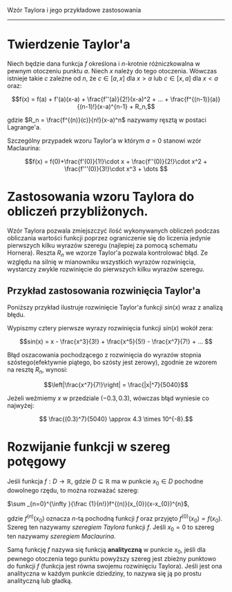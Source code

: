 Wzór Taylora i jego przykładowe zastosowania

---

# Twierdzenie Taylor'a

Niech będzie dana funkcja $f$ określona i $n$-krotnie różniczkowalna w pewnym otoczeniu punktu $a$. Niech $x$ należy do tego otoczenia. Wówczas istnieje takie $c$ zależne od $n$, że $c \in [a,x]$  dla $x>a$ lub $c \in [x,a]$ dla $x<a$ oraz:

$$f(x) = f(a) + f'(a)(x-a) + \frac{f''(a)}{2!}(x-a)^2 + ... + \frac{f^{(n-1)}(a)}{(n-1)!}(x-a)^{n-1} + R_n,$$

gdzie $R_n = \frac{f^{(n)}(c)}{n!}(x-a)^n$ nazywamy ręsztą w postaci Lagrange'a.  

Szczególny przypadek wzoru Taylor'a w którym $a = 0$ stanowi wzór Maclaurina:

$$f(x) = f(0)+\frac{f'(0)}{1!}\cdot x + \frac{f''(0)}{2!}\cdot x^2 + \frac{f'''(0)}{3!}\cdot x^3 + \dots $$

# Zastosowania wzoru Taylora do obliczeń przybliżonych.

Wzór Taylora pozwala zmiejszczyć ilość wykonywanych obliczeń podczas obliczania wartości funkcji poprzez ograniczenie się do liczenia jedynie pierwszych kilku wyrazów szeregu (najlepiej za pomocą schematu Hornera). Reszta $R_n$ we wzorze Taylor'a pozwala kontrolować błąd. Ze względu na silnię w mianowniku wszystkich wyrazów rozwinięcia, wystarczy zwykle rozwinięcie do pierwszych kilku wyrazów szeregu.

## Przykład zastosowania rozwinięcia Taylor'a

Poniższy przykład ilustruje rozwinięcie Taylor'a funkcji $sin(x)$ wraz z analizą błędu.

Wypiszmy cztery pierwsze wyrazy rozwinięcia funkcji $sin(x)$ wokół zera:

$$sin(x) = x - \frac{x^3}{3!} + \frac{x^5}{5!} - \frac{x^7}{7!} + ... $$

Błąd oszacowania pochodzącego z rozwinięcia do wyrazów stopnia szóstego(efektywnie piątego, bo szósty jest zerowy), zgodnie ze wzorem na resztę $R_n$, wynosi:

$$\left|\frac{x^7}{7!}\right| = \frac{|x|^7}{5040}$$

Jeżeli weźmiemy $x$ w przedziale $(-0.3, 0.3)$, wówczas błąd wyniesie co najwyżej:

$$ \frac{(0.3)^7}{5040} \approx 4.3 \times 10^{-8}.$$

# Rozwijanie funkcji w szereg potęgowy
Jeśli funkcja $f: D \to \mathbb{R}$, gdzie $D \subseteq \mathbb {R}$ ma w punkcie $x_{0}\in D$ pochodne dowolnego rzędu, to można rozważać szereg:

$\sum _{n=0}^{\infty }{\frac {1}{n!}}f^{(n)}(x_{0})(x-x_{0})^{n}$, 

gdzie $f^{(n)}(x_0)$ oznacza $n$-tą pochodną funkcji $f$ oraz przyjęto $f^{(0)}(x_{0})=f(x_{0})$.  Szereg ten nazywamy *szeregiem Taylora* funkcji $f$. Jeśli $x_0=0$ to szereg ten nazywamy *szeregiem Maclaurina*.

Samą funkcję $f$ nazywa się funkcją **analityczną** w punkcie $x_0$, jeśli dla pewnego otoczenia tego punktu powyższy szereg jest zbieżny punktowo do funkcji $f$ (funkcja jest równa swojemu rozwinięciu Taylora). Jeśli jest ona analityczna w każdym punkcie dziedziny, to nazywa się ją po prostu analityczną lub gładką.
